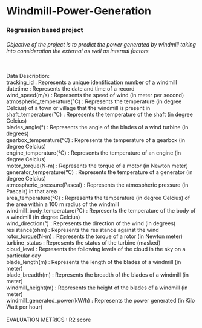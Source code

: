 # Windmill-Power-Generation

### Regression based project

###### Objective of the project is to predict the power generated by windmill taking into consideration the external as well as internal factors<br />
<br />
Data Description:<br />
tracking_id                       :	Represents a unique identification number of a windmill <br />
datetime                          :	Represents the date and time of a record<br />
wind_speed(m/s)                   :  Represents the speed of wind (in meter per second)<br />
atmospheric_temperature(°C)       :	Represents the temperature (in degree Celcius) of a town or village that the windmill is present in<br />
shaft_temperature(°C)             :	Represents the temperature of the shaft (in degree Celcius) <br />
blades_angle(°)                   :	Represents the angle of the blades of a wind turbine (in degrees)<br />
gearbox_temperature(°C)           :	Represents the temperature of a gearbox  (in degree Celcius)<br />
engine_temperature(°C)            :	Represents the temperature of an engine (in degree Celcius)<br />
motor_torque(N-m)                 :	Represents the torque of a motor (in Newton meter)<br />
generator_temperature(°C)         :	Represents the temperature of a generator (in degree Celcius)<br />
atmospheric_pressure(Pascal)      :	Represents the atmospheric pressure (in Pascals) in that area<br />
area_temperature(°C)              :	Represents the temperature (in degree Celcius) of the area within a 100 m radius of the windmill<br />
windmill_body_temperature(°C)     :	Represents the temperature of the body of a windmill (in degree Celcius)<br />
wind_direction(°)                 :	Represents the direction of the wind (in degrees)<br />
resistance(ohm)                   :	Represents the resistance against the wind<br />
rotor_torque(N-m)	                : Represents the torque of a rotor (in Newton meter)<br />
turbine_status                    :	Represents the status of the turbine (masked)<br />
cloud_level	                      : Represents the following levels of the cloud in the sky on a particular day<br />
blade_length(m)                   :	Represents the length of the blades of a windmill (in meter)<br />
blade_breadth(m)                  :	Represents the breadth of the blades of a windmill (in meter)<br />
windmill_height(m)                :	Represents the height of the blades of a windmill (in meter)<br />
windmill_generated_power(kW/h)    :	Represents the power generated (in Kilo Watt per hour)<br />
<br />
EVALUATION METRICS : R2 score<br />

